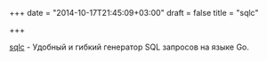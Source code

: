 +++
date = "2014-10-17T21:45:09+03:00"
draft = false
title = "sqlc"

+++

<p><a href="https://github.com/relops/sqlc">sqlc</a>&nbsp;- Удобный и гибкий генератор SQL запросов на языке Go.</p>

